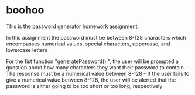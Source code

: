 # boohoo
This is the password generator homework assignment.

In this assignment the password must be between 8-128 characters which encompasses numerical values, special characters, uppercase, and lowercase letters

For the fist function "generatePassword();", the user will be prompted a question about how many characters they want their password to contain.
    - The response must be a numerical value between 8-128
    - If the user fails to give a numerical value between 8-128, the user will be alerted that the password is either going to be too short or too long, respectively


